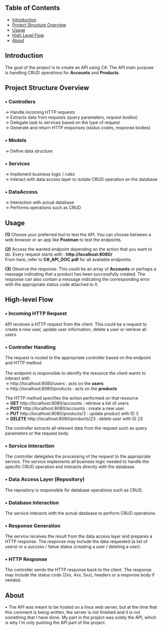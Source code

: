## Table of Contents

- [Introduction](#introduction)
- [Project Structure Overview](#project-structure-overview)
- [Usage](#usage)
- [High Level Flow](#high-level-flow)
- [About](#about)

##  Introduction
The goal of the project is to create an API using C#. The API main purpose is handling CRUD operations for **Accounts** and **Products**.

## Project Structure Overview

### • Controllers
→ Handle incoming HTTP requests <br>
→ Extracts data from requests (query parameters, request bodies) <br>
→ Delegate task to services based on the type of request <br>
→ Generate and return HTTP responses (status codes, response bodies)

### • Models
→ Define data structure

### • Services
→ Implement business logic / rules <br>
→ Interact with data access layer to isolate CRUD operation on the database

### • DataAccess
→ Interaction with actual database <br>
→ Performs operations such as CRUD

## Usage
**(1)** Choose your preferred tool to test the API. You can choose between a web browser or an app like **Postman** to test the endpoints. <br>

**(2)** Access the wanted endpoint depending on the action that you want to do. Every request starts with : **http://localhost:8080/** <br>
From here, refer to **C#_API_DOC.pdf** for all available endpoints.

**(3)** Observe the response. This could be an array of **Accounts** or perhaps a message indicating that a product has been successfully created. The response can also contain a message indicating the corresponding error with the appropriate status code attached to it.

## High-level Flow
### • Incoming HTTP Request
API receives a HTTP request from the client. This could be a request to create a new user, update user information, delete a user or retrieve all users.

### • Controller Handling
The request is routed to the appropriate controller based on the endpoint and HTTP method <br> <br> The endpoint is responsible to identify the resource the client wants to interact with <br>
→ http://localhost:8080/users : acts on the **users** <br>
→ http://localhost:8080/products : acts on the **products** <br>

The HTTP method specifies the action performed on that resource <br>
→ **GET** http://localhost:8080/accounts : retrieve a list of users <br>
→ **POST** http://localhost:8080/accounts : create a new user <br>
→ **PUT** http://localhost:8080/products/3 : update product with ID 3 <br>
→ **DELETE** http://localhost:8080/products/23  : delete user with ID 23 <br>

The controller extracts all relevant data from the request such as query parameters or the request body

### • Service Interaction
The controller delegates the processing of the request to the appropriate service. The service implements all business logic needed to handle the specific CRUD operation and interacts directly with the database.

### • Data Access Layer (Repository)
The repository is responsible for database operations such as CRUD.

### • Database Interaction
The service interacts with the actual database to perform CRUD operations.

### • Response Generation
The service receives the result from the data access layer and prepares a HTTP response. The response may include the data requested (a list of users) or a success / failue status (creating a user / deleting a user).

### • HTTP Response
The controller sends the HTTP response back to the client. The response may include the status code (2xx, 4xx, 5xx), headers or a response body if needed.

## About
• The API was meant to be hosted on a linux web server, but at the time that this comment is being written, the server is not finished and it is not something that I have done. My part in the project was solely the API, which is why I'm only pushing the API part of the project.

